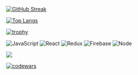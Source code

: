 [![GitHub Streak](https://github-readme-streak-stats.herokuapp.com/?user=MarynaHl)](https://git.io/streak-stats)

[![Top Langs](https://github-readme-stats.vercel.app/api/top-langs/?username=MarynaHl&layout=compact)](https://github.com/MarynaHl/github-readme-stats)

[![trophy](https://github-profile-trophy.vercel.app/?username=MarynaHl)](https://github.com/MarynaHl/github-profile-trophy)

<!-- [![Header](https://github.com/MarynaHl/MarynaHl/blob/main/assets/giphy.gif)](https://github.com/MarynaHl?tab=repositories) -->

<!-- ![Screenshot_20221214_110325](https://user-images.githubusercontent.com/75501308/207578710-2fa15b21-dd19-467c-ba65-e9e40ff19405.png) -->

![JavaScript](https://img.shields.io/badge/JavaScript-blueviolet?style=for-the-badge&logo=JavaScript)
![React](https://img.shields.io/badge/React-blue?style=for-the-badge&logo=React)
![Redux](https://img.shields.io/badge/redux-green?style=for-the-badge&logo=Redux)
![Firebase](https://img.shields.io/badge/Firebase-red?style=for-the-badge&logo=Firebase)
![Node](https://img.shields.io/badge/Node-yellow?style=for-the-badge&logo=Node.js)
 





<!--
**MarynaHl/MarynaHl** is a ✨ _special_ ✨ repository because its `README.md` (this file) appears on your GitHub profile.

Here are some ideas to get you started:

- 🔭 I’m currently working on ...
- 🌱 I’m currently learning ...
- 👯 I’m looking to collaborate on ...
- 🤔 I’m looking for help with ...
- 💬 Ask me about ...
- 📫 How to reach me: ...
- 😄 Pronouns: ...
- ⚡ Fun fact: ...
-->

![](https://komarev.com/ghpvc/?username=MarynaHl)

[![codewars](https://www.codewars.com/users/MarynaHl/badges/small)](https://www.codewars.com/users/MarynaHl) 
